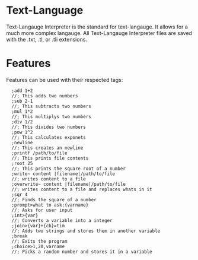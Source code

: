 # Text-Language

 Text-Langauge Interpreter is the standard for text-langauge. It allows for a much more complex langauge. All Text-Langauge Interpreter files are saved with the .txt, .tl, or .tli extensions.

# Features

Features can be used with their respected tags:

      ;add 1+2
      //; This adds two numbers
      ;sub 2-1
      //; This subtracts two numbers
      ;mul 1*2
      //; This multiplys two numbers
      ;div 1/2
      //; This divides two numbers
      ;pow 1^2
      //; This calculates exponets
      ;newline
      //; This creates an newline
      ;printf /path/to/file
      //; This prints file contents
      ;root 25
      //; This prints the square root of a number
      ;write~ content |filename|/path/to/file
      //; writes content to a file
      ;overwrite~ content |filename|/path/to/file
      //; writes content to a file and replaces whats in it
      ;sqr 4
      //; Finds the square of a number
      ;prompt>what to ask:{varname}
      //; Asks for user input
      ;int>{var}
      //; Converts a variable into a integer
      ;join>{var}+{cb}=tim
      //; Adds two strings and stores them in another variable
      ;break
      //; Exits the program
      ;choice>1,20,varname
      //; Picks a random number and stores it in a variable
